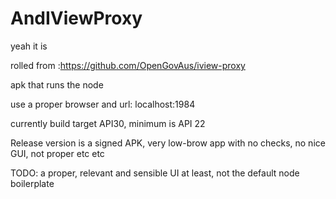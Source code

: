 # AndIViewProxy
yeah it is

rolled from :https://github.com/OpenGovAus/iview-proxy

apk that runs the node 

use a proper browser and url: localhost:1984

currently build target API30, minimum is API 22

Release version is a signed APK, very low-brow app with no checks, no nice GUI, not proper etc etc

TODO:
a proper, relevant and sensible UI at least, not the default node boilerplate
